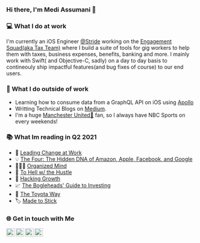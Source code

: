 ### Hi there, I'm Medi Assumani 👋

### 💻 What I do at work

I'm currently an iOS Engineer [@Stride](https://www.stridehealth.com/) working on the [Engagement Squad(aka Tax Team)](https://www.stridehealth.com/tax) where I build a suite of tools for gig workers to help them with taxes, business expenses, benefits, banking and more. I mainly work with Swift( and Objective-C, sadly) on a day to day basis to contineouly ship impactful features(and bug fixes of course) to our end users.

### 📌 What I do outside of work

* Learning how to consume data from a GraphQL API on iOS using [Apollo](https://www.apollographql.com/docs/ios/)
* Writting Technical Blogs on [Medium](https://medium.com/@mediassumani49).
* I'm a huge [Manchester United🔴](https://www.google.com/search?q=manchester+united&oq=manche&aqs=chrome.1.69i57j35i39i355j46i67i433j0i67i131i433j46i433j69i60l2j69i65.1588j1j1&sourceid=chrome&ie=UTF-8#sie=t;/m/050fh;2;/m/02_tc;mt;fp;1;;) fan, so I always have NBC Sports on every weekends!

### 📚 What Im reading in Q2 2021

*  🔑 [Leading Change at Work](https://www.amazon.com/Leading-Change-At-Work-Structure/dp/1092964282#:~:text=Leading%20Change%20at%20Work%20is,come%20only%20from%20the%20top.) 
* 💡 [The Four: The Hidden DNA of Amazon, Apple, Facebook, and Google](https://www.amazon.com/Four-Hidden-Amazon-Facebook-Google/dp/0525501223)
* 🧘🏽‍♂️ [Organized Mind](https://www.amazon.com/Organized-Mind-Thinking-Straight-Information/dp/0147516315)
* 🚫 [To Hell w/ the Hustle](https://www.amazon.com/Hell-Hustle-Reclaiming-Overworked-Overconnected/dp/0718039203)
* 🧬 [Hacking Growth](https://www.amazon.com/Hacking-Growth-Fastest-Growing-Companies-Breakout/dp/045149721X)
* 📈 [The Bogleheads' Guide to Investing](https://www.amazon.com/Bogleheads-Guide-Investing-Taylor-Larimore/dp/1118921283)
* 📃 [The Toyota Way](https://www.amazon.com/Toyota-Way-Management-Principles-Manufacturer/dp/0071392319)
* 🏷 [Made to Stick](https://www.amazon.com/Made-Stick-Ideas-Survive-Others/dp/1400064287)


### 🌐 Get in touch with Me

  <a href="mailto:mediassumani49@gmail.com">
    <img align="left" alt="Medi Assumani | Medium" width="22px" src="https://cdn.iconscout.com/icon/free/png-256/gmail-32-761667.png"/>
  </a>
  <a href="https://medium.com/@mediassumani49">
    <img align="left" alt="Medi Assumani | Medium" width="22px" src="https://cdn.jsdelivr.net/npm/simple-icons@3.12.0/icons/medium.svg" />
  </a>
  <a href="https://www.instagram.com/_mediboss/">
    <img align="left" alt="Medi Assumani | Instagram" width="22px" src="https://cdn.jsdelivr.net/npm/simple-icons@v3/icons/instagram.svg" />
  </a>
  <a href="https://www.linkedin.com/in/medi-assumani/">
     <img align="left" alt="Medi Assumani | LinkedIn" width="22px" src="https://cdn.jsdelivr.net/npm/simple-icons@v3/icons/linkedin.svg" />
  </a>
